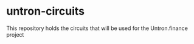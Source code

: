 # untron-circuits
This repository holds the circuits that will be used for the Untron.finance project